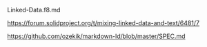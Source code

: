 Linked-Data.f8.md



https://forum.solidproject.org/t/mixing-linked-data-and-text/6481/7




https://github.com/ozekik/markdown-ld/blob/master/SPEC.md




